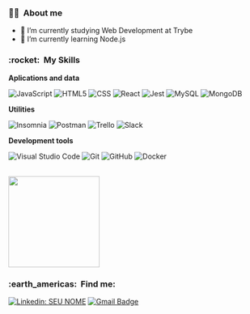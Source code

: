 


<h3> 👨‍💻 &nbsp;About me </h3>

- 🔭 I’m currently studying Web Development at Trybe
- 🌱 I’m currently learning Node.js



<h3> :rocket: &nbsp;My Skills </h3>

**Aplications and data**

  ![JavaScript](https://img.shields.io/badge/-JavaScript-333333?style=flat&logo=javascript)
  ![HTML5](https://img.shields.io/badge/-HTML5-333333?style=flat&logo=HTML5)
  ![CSS](https://img.shields.io/badge/-CSS-333333?style=flat&logo=CSS3&logoColor=1572B6)
  ![React](https://img.shields.io/badge/-React-333333?style=flat&logo=react)
  ![Jest](https://img.shields.io/badge/-Jest-333333?style=flat&logo=jest)
  ![MySQL](https://img.shields.io/badge/-MySQL-333333?style=flat&logo=mysql)
  ![MongoDB](https://img.shields.io/badge/-MongoDB-333333?style=flat&logo=mongodb)

**Utilities**

  ![Insomnia](https://img.shields.io/badge/-Insomnia-333333?style=flat&logo=insomnia)
  ![Postman](https://img.shields.io/badge/-Postman-333333?style=flat&logo=postman)
  ![Trello](https://img.shields.io/badge/-Trello-333333?style=flat&logo=trello&logoColor=007ACC)
  ![Slack](https://img.shields.io/badge/-Slack-333333?style=flat&logo=slack&logoColor=007ACC)
  
**Development tools**

  ![Visual Studio Code](https://img.shields.io/badge/-Visual%20Studio%20Code-333333?style=flat&logo=visual-studio-code&logoColor=007ACC)
  ![Git](https://img.shields.io/badge/-Git-333333?style=flat&logo=git)
  ![GitHub](https://img.shields.io/badge/-GitHub-333333?style=flat&logo=github)
  ![Docker](https://img.shields.io/badge/-Docker-333333?style=flat&logo=docker) 

<br/>

<a href="https://github.com/luizcarlosvl">
  <img height="180em" src="https://github-readme-stats.vercel.app/api?username=luizcarlosvl&theme=dracula&show_icons=true" />
</a>

<br/>

<h3> :earth_americas: &nbsp;Find me: </h3> 

[![Linkedin: SEU NOME](https://img.shields.io/badge/-luizcarlosvl-blue?style=flat-square&logo=Linkedin&logoColor=white&link=https://www.linkedin.com/in/luizcarlosvl/)](https://www.linkedin.com/in/luizcarlosvl/)
[![Gmail Badge](https://img.shields.io/badge/-luizcarlosvl@gmail.com-006bed?style=flat-square&logo=Gmail&logoColor=white&link=mailto:luizcarlosvl@gmail.com)](mailto:luizcarlosvl@gmail.com)
